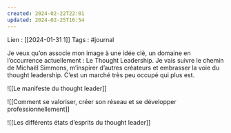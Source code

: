 ```yaml
---
created: 2024-02-22T22:01
updated: 2024-02-25T16:54
---
```

Lien : [[2024-01-31 1]]
Tags : #journal 

Je veux qu’on associe mon image à une idée clé, un domaine en l’occurrence actuellement : Le Thought Leadership. Je vais suivre le chemin de Michaël Simmons, m’inspirer d’autres créateurs et embrasser la voie du thought leadership. C’est un marché très peu occupé qui plus est.

![[Le manifeste du thought leader]]

![[Comment se valoriser, créer son réseau et se développer professionnellement]]

![[Les différents états d’esprits du thought leader]]

